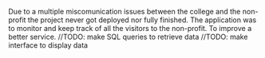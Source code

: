 Due to a multiple miscomunication issues between the college and the non-profit the project never got deployed nor fully finished.
The application was to monitor and keep track of all the visitors to the non-profit. To improve a better service.
//TODO: make SQL queries to retrieve data
//TODO: make interface to display data
